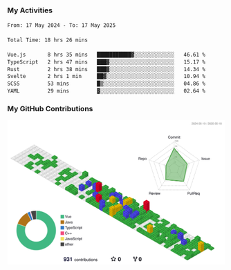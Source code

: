 ### My Activities

<!--START_SECTION:waka-->

```txt
From: 17 May 2024 - To: 17 May 2025

Total Time: 18 hrs 26 mins

Vue.js       8 hrs 35 mins   ███████████▓░░░░░░░░░░░░░   46.61 %
TypeScript   2 hrs 47 mins   ███▓░░░░░░░░░░░░░░░░░░░░░   15.17 %
Rust         2 hrs 38 mins   ███▓░░░░░░░░░░░░░░░░░░░░░   14.34 %
Svelte       2 hrs 1 min     ██▓░░░░░░░░░░░░░░░░░░░░░░   10.94 %
SCSS         53 mins         █▒░░░░░░░░░░░░░░░░░░░░░░░   04.86 %
YAML         29 mins         ▓░░░░░░░░░░░░░░░░░░░░░░░░   02.64 %
```

<!--END_SECTION:waka-->

### My GitHub Contributions

![](./profile-3d-contrib/profile-gitblock.svg)
